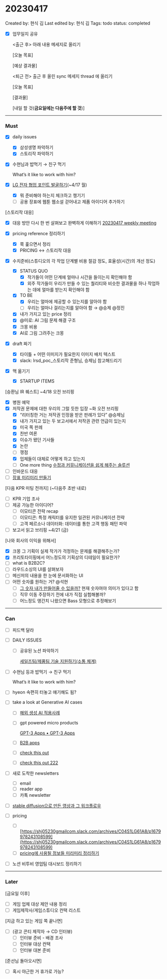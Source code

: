 # 20230417

Created by: 현식 김
Last edited by: 현식 김
Tags: todo
status: completed

- [x]  업무일지 공유
    
    <출근 후> 아래 내용 메세지로 올리기
    
    [오늘 목표]
    
    [예상 결과물]
    
    <퇴근 전> 출근 후 올린 sync 메세지 thread 에 올리기
    
    [오늘 목표]
    
    [결과물]
    
    [내일 할 것(**금요일에는 다음주에 할 것**)]
    

---

### Must

- [x]  daily issues
    - [x]  삼성생명 파악하기
    - [x]  스토리작 파악하기
- [x]  수현님과 밥먹기 → 친구 먹기
    
    What’s it like to work with him?
    
- [x]  [LG 전자 협업 포인트 발굴하기](LG%20%E1%84%8C%E1%85%A5%E1%86%AB%E1%84%8C%E1%85%A1%E1%84%8B%E1%85%AA%20%E1%84%92%E1%85%A7%E1%86%B8%E1%84%8B%E1%85%A5%E1%86%B8%20%E1%84%91%E1%85%A9%E1%84%8B%E1%85%B5%E1%86%AB%E1%84%90%E1%85%B3%20be6e5e29f2af43a9a9fe1ccd5d663670.md)(~4/17 월)
    - [x]  뭐 준비해야 하는지 체크하고 챙기기
    - [ ]  공용 장표에 웹툰 웹소설 걷어내고 제품 아이디어 추가하기

[스토리작 대응]

- [x]  대응 방안 다시 한 번 살펴보고 완벽하게 이해하기 [20230417 weekly meeting](20230417%20weekly%20meeting%203aea1787d4db4afca764b09b5b3a3b40.md)
- [x]  pricing reference 정리하기
    
    
    - [x]  쭉 훑으면서 정리
    - [x]  PRICING ↔ 스토리작 대응
- [x]  수치준비(스튜디오의 각 작업 단계별 비용 절감 정도, 효율성(시간)의 개선 정도)
    - [x]  STATUS QUO
        - [x]  작가들이 어떤 단계에 얼마나 시간을 들이는지 확인해야 함
        - [x]  외주 작가들이 우리가 만들 수 있는 퀄리티와 비슷한 결과물을 하나 작업하는 데에 얼마를 받는지 확인해야 함
    - [x]  TO BE
        - [x]  우리는 얼마에 제공할 수 있는지를 알아야 함
        - [ ]  우리는 얼마나 걸리는지를 알아야 함 → @승제 @정진
    - [x]  내가 가지고 있는 price 정리
    - [x]  @미로: AI 그림 문제 해결 구조
    - [x]  크몽 비용
    - [x]  AI로 그림 그려주는 크몽
- [x]  draft 짜기
    - [x]  타이틀 + 어떤 이미지가 필요한지 이미지 배치 텍스트
    - [x]  slack: lrsd_poc_스토리작 준형님, 승제님 참고해드리기
- [x]  맥 옮기기
    - [x]  STARTUP ITEMS

[승환님 IR 퀘스트] ~4/18 오전 브리핑

- [x]  병원 예악
- [x]  저작권 문제에 대한 우리의 그럴 듯한 입장 ~화 오전 브리핑
    - [x]  “리터칭한 거는 저작권 인정을 받은 판례가 있다” @승제님
    - [x]  내가 가지고 있는 두 보고서에서 저작권 관련 언급이 있는지
    - [x]  미국 쪽 판례
    - [x]  찬반 여론
    - [x]  이슈가 됐던 기사들
    - [x]  논란
    - [ ]  쟁점
    - [x]  업체들이 대체로 어떻게 하고 있는지
    - [ ]  One more thing [수정과 커뮤니케이션을 쉽게 해주는 솔루션](%E1%84%8C%E1%85%B5%E1%84%80%E1%85%B3%E1%86%B7%E1%84%81%E1%85%A1%E1%84%8C%E1%85%B5%20%E1%84%83%E1%85%A9%E1%84%8E%E1%85%AE%E1%86%AF%E1%84%83%E1%85%AC%E1%86%AB%20%E1%84%89%E1%85%A1%E1%84%8B%E1%85%A5%E1%86%B8%E1%84%92%E1%85%AA%20%E1%84%8B%E1%85%A1%E1%84%8B%E1%85%B5%E1%84%83%E1%85%B5%E1%84%8B%E1%85%A5%206be4d8cf0a384d7f9b6f50c73a5c9b0e/%E1%84%89%E1%85%AE%E1%84%8C%E1%85%A5%E1%86%BC%E1%84%80%E1%85%AA%20%E1%84%8F%E1%85%A5%E1%84%86%E1%85%B2%E1%84%82%E1%85%B5%E1%84%8F%E1%85%A6%E1%84%8B%E1%85%B5%E1%84%89%E1%85%A7%E1%86%AB%E1%84%8B%E1%85%B3%E1%86%AF%20%E1%84%89%E1%85%B1%E1%86%B8%E1%84%80%E1%85%A6%20%E1%84%92%E1%85%A2%E1%84%8C%E1%85%AE%E1%84%82%E1%85%B3%E1%86%AB%20%E1%84%89%E1%85%A9%E1%86%AF%E1%84%85%E1%85%AE%E1%84%89%E1%85%A7%E1%86%AB%20a920d2a00ad746c3ba84a45bea8dcf1d.md)
- [ ]  인바운드 대응
- [ ]  [장표 미리미리 만들기](20230414%20f305c0aab1264f15b217cacc6d537743.md)

[다음 KPR 미팅 전까지] (~다음주 초반 내로)

- [ ]  KPR 기업 조사
- [ ]  제공 가능한 아이디어?
    - [ ]  이모티콘 전략 recap
    - [ ]  이모티콘: 특정 캐릭터를 유지한 일관된 커뮤니케이션 전략
    - [ ]  고객 페르소나 데이터화: 데이터를 통한 고객 행동 패턴 파악
- [ ]  보고서 읽고 브리핑 ~4/21 (금)

[나와 회사의 이익을 위해서]

- [x]  크몽 그 기획이 실제 작가가 걱정하는 문제를 해결해주는가?
- [x]  프리토타이핑에서 어느정도의 기획상의 디테일이 필요한가?
- [ ]  what is B2B2C?
- [ ]  라우드소싱의 UI를 살펴보자
- [ ]  메신저의 내용을 한 눈에 문서화하는 UI
- [ ]  어떤 숫자를 원하는 거? @석현
    - [ ]  [그 숫자 내가 만들어줄 수 있을까?](https://unbounce.com/product/smart-traffic/) 현재 숫자여야 의미가 있다고 함
    - [ ]  직무 이동 주장하기 전에 내가 직접 실험해볼까?
    - [ ]  어느정도 앵간치 나왔으면 Bass 모형으로 추정해보기

---

### Can

- [ ]  피드백 달라
- [ ]  DAILY ISSUES
    - [ ]  공유된 노션 파악하기
        
        [](https://www.notion.so/8a6a7896ca5042f787d069de3a407f72?pvs=21) 
        
        [세일즈팀/제품팀 기술 지원하기(소통 체계)](https://www.notion.so/8997bcc1a7764b5f9231a2c1f446d84b?pvs=21) 
        
- [ ]  수현님 등과 밥먹기 → 친구 먹기
    
    What’s it like to work with him?
    
- [ ]  hyeon 속편히 터놓고 얘기해도 됨?
- [ ]  take a look at Generative AI cases
    - [ ]  [해외 생성 AI 적용사례](https://www.notion.so/AI-fc66f14a19f3421a8564c616513692ac?pvs=21)
    - [ ]  gpt powered micro products
        
        [GPT-3 Apps • GPT-3 Apps](https://gpt-apps.com/)
        
    - [ ]  [B2B apps](https://www.notion.so/SaaS-B2B-by-bf26e8c9605744aa9c710a62cdc36b41?pvs=21)
    - [ ]  [check this out](https://lionrocket.slack.com/archives/C022N3PU5EG/p1680161822427429)
    - [ ]  [check this out 222](https://lionrocket.slack.com/archives/C01F2SRJXLK/p1680222703532449)
- [ ]  새로 도착한 newsletters
    - [ ]  email
    - [ ]  reader app
    - [ ]  카톡 newsletter
- [ ]  [stable diffusion으로 만든 영상과 그 워크플로우](https://lionrocket.slack.com/archives/C01F2SRJXLK/p1680139963657019)
- [ ]  pricing
    - [ ]  [https://shj05230gmailcom.slack.com/archives/C04S1LG61A8/p1679978243108599](https://shj05230gmailcom.slack.com/archives/C04S1LG61A8/p1679978243108599)
    - [ ]  [pricing에 사용될 정보들 미리미리 정리하기](Pricing%20strategy%2017295d8505ce4f07b32a6a8344fbfb5f.md)
- [ ]  노션 비투비 영업팀 대시보드 정리하기

---

### Later

[금요일 이후]

- [ ]  게임 업체 대상 제안 내용 정리
- [ ]  게임제작사/게임스튜디오 컨택 리스트

[지금 하고 있는 게임 쪽 끝나면]

- [ ]  (광고 콘티 제작자 → CD 인터뷰)
    - [ ]  인터뷰 준비 - 배경 조사
    - [ ]  인터뷰 대상 컨택
    - [ ]  인터뷰 대본 준비

[준선님 돌아오시면]

- [ ]  혹시 야근한 거 휴가로 가능?